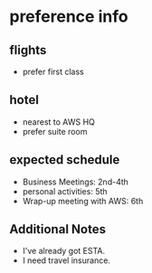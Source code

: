 # preference info
## flights
- prefer first class

## hotel
- nearest to AWS HQ
- prefer suite room

## expected schedule
- Business Meetings: 2nd-4th
- personal activities: 5th
- Wrap-up meeting with AWS: 6th

## Additional Notes
- I've already got ESTA.
- I need travel insurance.
